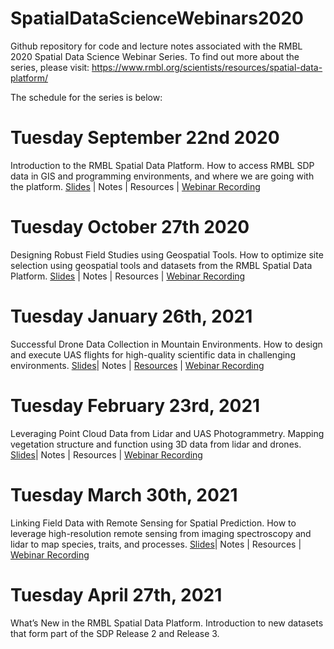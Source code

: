 # SpatialDataScienceWebinars2020
Github repository for code and lecture notes associated with the RMBL 2020 Spatial Data Science Webinar Series. To find out more about the series, please visit:
https://www.rmbl.org/scientists/resources/spatial-data-platform/

The schedule for the series is below:

# Tuesday September 22nd 2020
Introduction to the RMBL Spatial Data Platform. How to access RMBL SDP data in GIS and programming environments, and where we are going with the platform.
[Slides](https://github.com/ikb-rmbl/SpatialDataScienceWebinars2020/blob/master/Webinar1_SDP_Intro/slides/SpatialDataScienceWebinar1_SDP_Intro.pdf) | Notes | Resources | [Webinar Recording](https://youtu.be/0PdRIbA0QJM)

# Tuesday October 27th 2020 
Designing Robust Field Studies using Geospatial Tools. How to optimize site selection using geospatial tools and datasets from the RMBL Spatial Data Platform. [Slides](https://github.com/ikb-rmbl/SpatialDataScienceWebinars2020/blob/master/Webinar2_Study_Design/slides/SpatialDataScienceWebinar2_study_design.pdf) | Notes | Resources | [Webinar Recording](https://youtu.be/X5y1tj8mhZo)

# Tuesday January 26th, 2021 
Successful Drone Data Collection in Mountain Environments. How to design and execute UAS flights for high-quality scientific data in challenging environments. [Slides](https://github.com/ikb-rmbl/SpatialDataScienceWebinars2020/blob/master/Webinar3_Drone_Planning/slides/SpatialDataScienceWebinar3_drones.pdf)| Notes | [Resources](https://github.com/ikb-rmbl/SpatialDataScienceWebinars2020/tree/master/Webinar3_Drone_Planning/resources) | [Webinar Recording](https://youtu.be/Pq8btEZRCvM)

# Tuesday February 23rd, 2021 
Leveraging Point Cloud Data from Lidar and UAS Photogrammetry. Mapping vegetation structure and function using 3D data from lidar and drones. [Slides](https://github.com/ikb-rmbl/SpatialDataScienceWebinars2020/blob/master/Webinar4_Point_Clouds/slides/SpatialDataScienceWebinar4_pointclouds.pdf)| Notes | Resources | [Webinar Recording](https://youtu.be/_WN-81Z-eBE)

# Tuesday March 30th, 2021 
Linking Field Data with Remote Sensing for Spatial Prediction. How to leverage high-resolution remote sensing from imaging spectroscopy and lidar to map species, traits, and processes. [Slides](https://github.com/ikb-rmbl/SpatialDataScienceWebinars2020/blob/master/Webinar5_Spatial_Prediction/Slides/SpatialDataScienceWebinar5_spatial_prediction.pdf)| Notes | Resources | [Webinar Recording](https://youtu.be/6fUP7VrfIfM)

# Tuesday April 27th, 2021 
What’s New in the RMBL Spatial Data Platform. Introduction to new datasets that form part of the SDP Release 2 and Release 3.
